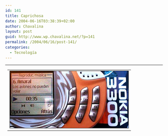 ```yaml
---
id: 141
title: Caprichosa
date: 2004-06-16T03:38:39+02:00
author: Chavalina
layout: post
guid: http://www.wp.chavalina.net/?p=141
permalink: /2004/06/16/post-141/
categories:
  - Tecnología
---
```

<table width="100%" border="0" cellpadding="0" cellspacing="0">
  <tr>
    <td>
      <table border="0" cellspacing="5" cellpadding="10" width="1" align="left">
        <tr>
          <td>
            <img src="/imagenes/fotos/3300.jpg" width="379" height="183" border="1" alt="Nokia 3300" />
          </td>
        </tr>
      </table>
      
      <p>
        Como <a href="http://www.minid.net/archivos/categorias/curiosidades/que_compraran_los_webloggers_el_mes_que_viene.php#comments" target="_blank">muchos</a> <a href="http://www.inxpiracion.com/archivos/000284.htm" target="_blank">otros</a> <a href="http://dmnet.bitacoras.com/index.php?id=2568" target="_blank">bitacoreros</a> este mes me permito un capricho: <a href="http://www.nokia.es/telefonos/modelos/nokia3300/index_id3300.jsp" target="_blank">Nokia 3300</a>. Ya tiene su tiempo, quizá parezca obsoleto a algunos, sobre todo tras los <a href="http://www.chavalina.net/comentar.php?idpost=139" target="_blank">&uacute;ltimos lanzamientos</a>, pero cuando compro no miro si el lo &uacute;ltimo, sino que cubra mis necesidades.
      </p>
      
      <p>
        Y este peque&ntilde;ín lo hace con creces. Y digo peque&ntilde;ín porque pese a lo que parezca en las fotos es un teléfono muy compacto, el mismo tama&ntilde;o que un <a href="http://www.nokia.es/telefonos/modelos/nokia7210/index_id7210.jsp" target="_blank">Nokia 7210</a> (mi anterior teléfono, al que echaré muuuucho de menos) o un <a href="http://www.sonyericsson.com/spg.jsp?cc=es&#038;lc=es&#038;ver=4000&#038;template=pp1_loader&#038;zone=pp&#038;lm=pp1&#038;php=php1_1_10055&#038;pid=10055" target="_blank">SonyEricsson t610</a>, un poco más ancho y con disposición horizontal. Pero muchas son las prestaciones para su tama&ntilde;o. Destaca que incluye una tarjeta de memoria <acronym title="MultiMedia Card">MMC</acronym> (de 64mb de serie, pero compatible con otras marcas) que se puede usar como disco duro portátil, o para guardar los <acronym title="MPEG-1 Audio Layer 3">MP3</acronym> que es capaz de reproducir, o incluso para grabar de la radio, que también tiene, y por supuesto estéreo, con pulsar un solo botón, pudiendo luego descargar las grabaciones al ordenador con el cable que viene de serie, de interfaz <acronym title="Universal Serial Bus">USB</acronym> para más facilidades. Por lo demás, lo típico, pantalla en color, mensajes MMS, posibilidad de adaptarle la cámara aparte que vende Nokia, juegos java…
      </p>
      
      <p>
        Así que si alguien está pensando en comprarse un reproductor de <acronym title="MPEG-1 Audio Layer 3">MP3</acronym> de tarjetas o memoria interna, o un pendrive y un teléfono, éste es el que yo le recomendaría, todo en un solo aparato, que, seg&uacute;n parece, saldrá a buen precio con la compa&ntilde;ía Amena en breve.
      </p>
    </td>
  </tr>
</table>
